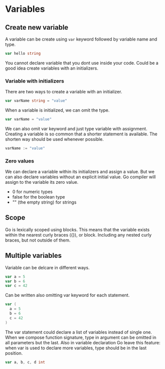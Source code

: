 # Variables

## Create new variable

A variable can be create using `var` keyword followed by variable name and type.

```go
var hello string
```

You cannot declare variable that you dont use inside your code. Could be a good idea create variables with an initializers.

### Variable with initializers

There are two ways to create a variable with an initializer.

```go
var varName string = "value"
```

When a variable is initialized, we can omit the type.

```go
var varName = "value"
```

We can also omit var keyword and just type variable with assignment. Creating a variable is so common that a shorter statement is available. The shorten way should be used whenever possible.

```go
varName := "value"
```

### Zero values

We can declare a variable within its initializers and assign a value. But we can also declare variables without an explicit initial value. Go compiler will assign to the variable its zero value.

 - 0 for numeric types
 - false for the boolean type
 - "" (the empty string) for strings

## Scope

Go is lexically scoped using blocks. This means that the variable exists within the nearest curly braces ({}), or block. Including any nested curly braces, but not outside of them.


## Multiple variables

Variable can be delcare in different ways.

```go
var a = 5
var b = 6
var c = 42
```

Can be written also omitting var keyword for each statement.

```go
var (
  a = 5
  b = 6
  c = 42
)
```

The var statement could declare a list of variables instead of single one. When we compose function signature, type in argument can be omitted in all parameters but the last. Also in variable declaration Go leave this feature: when var is used to declare more variables, type should be in the last position.

```go
var a, b, c, d int
```